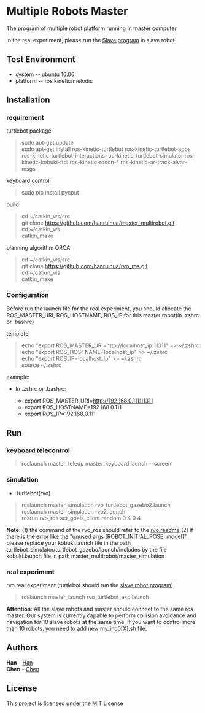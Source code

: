 # Multiple Robots Master
The program of multiple robot platform running in master computer

In the real experiment, please run the [Slave program](https://github.com/hanruihua/slave_multirobot) in slave robot
 
## Test Environment

- system -- ubuntu 16.06
- platform -- ros kinetic/melodic

## Installation

### requirement

turtlebot package

> sudo apt-get update  
> sudo apt-get install ros-kinetic-turtlebot ros-kinetic-turtlebot-apps ros-kinetic-turtlebot-interactions ros-kinetic-turtlebot-simulator ros-kinetic-kobuki-ftdi ros-kinetic-rocon-* ros-kinetic-ar-track-alvar-msgs  

keyboard control:
> sudo pip install pynput

build
> cd ~/catkin_ws/src  
> git clone https://github.com/hanruihua/master_multirobot.git  
> cd ~/catkin_ws  
> catkin_make  

planning algorithm ORCA:

> cd ~/catkin_ws/src  
> git clone https://github.com/hanruihua/rvo_ros.git  
> cd ~/catkin_ws    
> catkin_make   


### Configuration
Before run the launch file for the real experiment, you should allocate the ROS_MASTER_URI, ROS_HOSTNAME, ROS_IP for this master robot(in .zshrc or .bashrc)

template:

> echo "export ROS_MASTER_URI=http://localhost_ip:11311" >> ~/.zshrc   
> echo "export ROS_HOSTNAME=localhost_ip" >> ~/.zshrc  
> echo "export ROS_IP=localhost_ip" >> ~/.zshrc   
> source ~/.zshrc    

example:
- In .zshrc or .bashrc:  

    - export ROS_MASTER_URI=http://192.168.0.111:11311    
    - export ROS_HOSTNAME=192.168.0.111    
    - export ROS_IP=192.168.0.111  

## Run 

### keyboard telecontrol  
> roslaunch master_teleop master_keyboard.launch --screen 

### simulation   

- Turtlebot(rvo)  
> roslaunch master_simulation rvo_turtlebot_gazebo2.launch  
> roslaunch master_simulation rvo2.launch   
> rosrun rvo_ros set_goals_client random 0 4 0 4  

**Note**: (1) the command of the rvo_ros should refer to the [rvo readme](https://github.com/hanruihua/rvo_ros/blob/master/readme.md)
          (2) if there is the error like the "unused args [ROBOT_INITIAL_POSE, model]", please replace your kobuki.launch file in the path    turtlebot_simulator/turtlebot_gazebo/launch/includes by the file kobuki.launch file in path master_multirobot/master_simulation


### real experiment

rvo real experiment (turtlebot should run the [slave robot program](https://github.com/hanruihua/slave_multirobot.git))  
> roslaunch master_launch rvo_turtlebot_exp.launch  

**Attention**: All the slave robots and master should connect to the same ros master. 
               Our system is currently capable to perform collision avoidance and navigation for 10 slave robots at the same time. If you want to control more than 10 robots, you need to add new my_inc0[X].sh file.

## Authors

**Han** - [Han](https://github.com/hanruihua)  
**Chen** - [Chen](https://github.com/chenshengduo)

## License

This project is licensed under the MIT License


